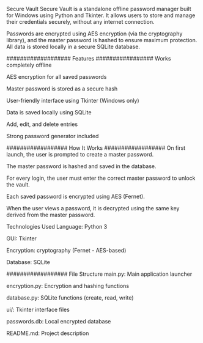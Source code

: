 Secure Vault
Secure Vault is a standalone offline password manager built for Windows using Python and Tkinter. It allows users to store and manage their credentials securely, without any internet connection.

Passwords are encrypted using AES encryption (via the cryptography library), and the master password is hashed to ensure maximum protection. All data is stored locally in a secure SQLite database.

###################   Features   #################
Works completely offline

AES encryption for all saved passwords

Master password is stored as a secure hash

User-friendly interface using Tkinter (Windows only)

Data is saved locally using SQLite

Add, edit, and delete entries

Strong password generator included

################## How It Works  ##################
On first launch, the user is prompted to create a master password.

The master password is hashed and saved in the database.

For every login, the user must enter the correct master password to unlock the vault.

Each saved password is encrypted using AES (Fernet).

When the user views a password, it is decrypted using the same key derived from the master password.

Technologies Used
Language: Python 3

GUI: Tkinter

Encryption: cryptography (Fernet - AES-based)

Database: SQLite

##################   File Structure
main.py: Main application launcher

encryption.py: Encryption and hashing functions

database.py: SQLite functions (create, read, write)

ui/: Tkinter interface files

passwords.db: Local encrypted database

README.md: Project description

